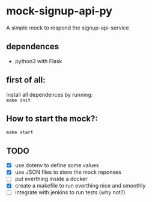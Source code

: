 # mock-signup-api-py  

A simple mock to respond the signup-api-service  

## dependences
 - python3 with Flask

## first of all:
Install all dependences by running:  
```make init```

## How to start the mock?:
```make start```

## TODO
 - [x] use dotenv to define some values
 - [x] use JSON files to store the mock reponses
 - [ ] put everthing inside a docker
 - [x] create a makefile to run everthing nice and smoothly
 - [ ] integrate with jenkins to run tests (why not?)
